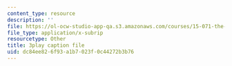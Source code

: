 ```yaml
---
content_type: resource
description: ''
file: https://ol-ocw-studio-app-qa.s3.amazonaws.com/courses/15-071-the-analytics-edge-spring-2017/dc84ee826f93a1b7023f0c44272b3b76_ruFpq-_wpc0.srt
file_type: application/x-subrip
resourcetype: Other
title: 3play caption file
uid: dc84ee82-6f93-a1b7-023f-0c44272b3b76
---
```

